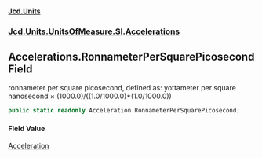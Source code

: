 #### [Jcd.Units](index.md 'index')
### [Jcd.Units.UnitsOfMeasure.SI](Jcd.Units.UnitsOfMeasure.SI.md 'Jcd.Units.UnitsOfMeasure.SI').[Accelerations](Accelerations.md 'Jcd.Units.UnitsOfMeasure.SI.Accelerations')

## Accelerations.RonnameterPerSquarePicosecond Field

ronnameter per square picosecond, defined as: yottameter per square nanosecond × (1000.0)/((1.0/1000.0)*(1.0/1000.0))

```csharp
public static readonly Acceleration RonnameterPerSquarePicosecond;
```

#### Field Value
[Acceleration](Acceleration.md 'Jcd.Units.UnitTypes.Acceleration')
